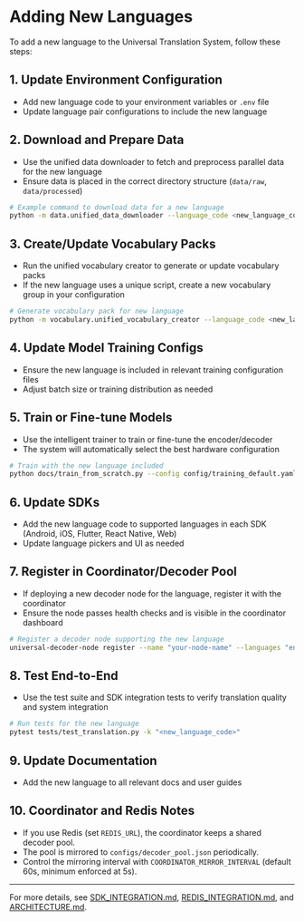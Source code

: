 # Adding New Languages

To add a new language to the Universal Translation System, follow these steps:

## 1. Update Environment Configuration
- Add new language code to your environment variables or `.env` file
- Update language pair configurations to include the new language

## 2. Download and Prepare Data
- Use the unified data downloader to fetch and preprocess parallel data for the new language
- Ensure data is placed in the correct directory structure (`data/raw`, `data/processed`)

```bash
# Example command to download data for a new language
python -m data.unified_data_downloader --language_code <new_language_code>
```

## 3. Create/Update Vocabulary Packs
- Run the unified vocabulary creator to generate or update vocabulary packs
- If the new language uses a unique script, create a new vocabulary group in your configuration

```bash
# Generate vocabulary pack for new language
python -m vocabulary.unified_vocabulary_creator --language_code <new_language_code>
```

## 4. Update Model Training Configs
- Ensure the new language is included in relevant training configuration files
- Adjust batch size or training distribution as needed

## 5. Train or Fine-tune Models
- Use the intelligent trainer to train or fine-tune the encoder/decoder
- The system will automatically select the best hardware configuration

```bash
# Train with the new language included
python docs/train_from_scratch.py --config config/training_default.yaml
```

## 6. Update SDKs
- Add the new language code to supported languages in each SDK (Android, iOS, Flutter, React Native, Web)
- Update language pickers and UI as needed

## 7. Register in Coordinator/Decoder Pool
- If deploying a new decoder node for the language, register it with the coordinator
- Ensure the node passes health checks and is visible in the coordinator dashboard

```bash
# Register a decoder node supporting the new language
universal-decoder-node register --name "your-node-name" --languages "en,es,<new_language_code>" --endpoint "https://your-decoder.com"
```

## 8. Test End-to-End
- Use the test suite and SDK integration tests to verify translation quality and system integration

```bash
# Run tests for the new language
pytest tests/test_translation.py -k "<new_language_code>"
```

## 9. Update Documentation
- Add the new language to all relevant docs and user guides

## 10. Coordinator and Redis Notes
- If you use Redis (set `REDIS_URL`), the coordinator keeps a shared decoder pool.
- The pool is mirrored to `configs/decoder_pool.json` periodically.
- Control the mirroring interval with `COORDINATOR_MIRROR_INTERVAL` (default 60s, minimum enforced at 5s).

---

For more details, see [SDK_INTEGRATION.md](SDK_INTEGRATION.md), [REDIS_INTEGRATION.md](REDIS_INTEGRATION.md), and [ARCHITECTURE.md](ARCHITECTURE.md).